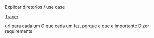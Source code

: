 Explicar diretorios / use case

[Tracer](https://github.com/0xSmiley/Runtime/blob/master/Tracer/README.md)

url para cada um
O que cada um faz, porque e que e importante
Dizer requirements 

